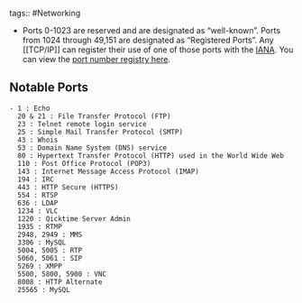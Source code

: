 tags:: #Networking

- Ports 0-1023 are reserved and are designated as “well-known”. Ports from 1024 through 49,151 are designated as “Registered Ports”. Any [[TCP/IP]] can register their use of one of those ports with the [IANA](https://www.iana.org/). You can view the [port number registry here](https://www.iana.org/assignments/service-names-port-numbers/service-names-port-numbers.xhtml).
## Notable Ports
	- 1 : Echo
	  20 & 21 : File Transfer Protocol (FTP)
	  23 : Telnet remote login service
	  25 : Simple Mail Transfer Protocol (SMTP)
	  43 : Whois
	  53 : Domain Name System (DNS) service
	  80 : Hypertext Transfer Protocol (HTTP) used in the World Wide Web
	  110 : Post Office Protocol (POP3)
	  143 : Internet Message Access Protocol (IMAP)
	  194 : IRC
	  443 : HTTP Secure (HTTPS)
	  554 : RTSP
	  636 : LDAP
	  1234 : VLC
	  1220 : Qicktime Server Admin
	  1935 : RTMP
	  2948, 2949 : MMS
	  3306 : MySQL
	  5004, 5005 : RTP
	  5060, 5061 : SIP
	  5269 : XMPP
	  5500, 5800, 5900 : VNC
	  8008 : HTTP Alternate
	  25565 : MySQL